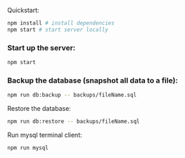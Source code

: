 Quickstart:
```sh
npm install # install dependencies
npm start # start server locally
```

### Start up the server:
```sh
npm start
```

### Backup the database (snapshot all data to a file):
```sh
npm run db:backup -- backups/fileName.sql
```

Restore the database:
```sh
npm run db:restore -- backups/fileName.sql
```

Run mysql terminal client:
```sh
npm run mysql
```

